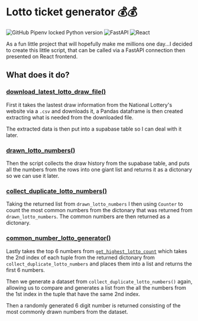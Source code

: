 # Lotto ticket generator 💰💰

![GitHub Pipenv locked Python version](https://img.shields.io/github/pipenv/locked/python-version/mrpbennett/lottery-generator?style=for-the-badge)
![FastAPI](https://img.shields.io/badge/fastapi-009688.svg?&style=for-the-badge&logo=fastapi&logoColor=white)
![React](https://img.shields.io/badge/react-35495e.svg?&style=for-the-badge&logo=react&logoColor=61DAFB)

As a fun little project that will hopefully make me millions one day...I decided to create this little script, that can be called via a FastAPI connection then presented on React frontend.

## What does it do?

### [download_latest_lotto_draw_file()](https://github.com/mrpbennett/lottery-generator/blob/ff356afaf0569e91b6bdc74ba4c614943ce6978a/lotto.py#L92)

First it takes the lastest draw information from the National Lottery's website via a `.csv` and downloads it, a Pandas dataframe is then created extracting what is needed from the downloaded file.

The extracted data is then put into a supabase table so I can deal with it later.

### [drawn_lotto_numbers()](https://github.com/mrpbennett/lottery-generator/blob/ff356afaf0569e91b6bdc74ba4c614943ce6978a/lotto.py#L180)

Then the script collects the draw history from the supabase table, and puts all the numbers from the rows into one giant list and returns it as a dictonary so we can use it later.

### [collect_duplicate_lotto_numbers()](https://github.com/mrpbennett/lottery-generator/blob/ff356afaf0569e91b6bdc74ba4c614943ce6978a/lotto.py#L219)

Taking the returned list from `drawn_lotto_numbers`  I then using `Counter` to count the most common numbers from the dictonary that was returned from `drawn_lotto_numbers`. The common numbers are then returned as a dictonary.

### [common_number_lotto_generator()](https://github.com/mrpbennett/lottery-generator/blob/ff356afaf0569e91b6bdc74ba4c614943ce6978a/lotto.py#L239)

Lastly takes the top 6 numbers from [`get_highest_lotto_count`](https://github.com/mrpbennett/lottery-generator/blob/ff356afaf0569e91b6bdc74ba4c614943ce6978a/lotto.py#L229) which takes the 2nd index of each tuple from the returned dictonary from `collect_duplicate_lotto_numbers` and places them into a list and returns the first 6 numbers.

Then we generate a dataset from `collect_duplicate_lotto_numbers()` again, allowing us to compare and generates a list from the all the numbers from the 1st index in the tuple that have the same 2nd index. 

Then a randomly generated 6 digit number is returned consisting of the most commonly drawn numbers from the dataset.